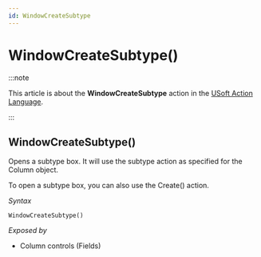 ```yaml
---
id: WindowCreateSubtype
---
```


# WindowCreateSubtype()




:::note

This article is about the **WindowCreateSubtype** action in the [USoft Action Language](/docs/Task_flow/Action_Language_reference/USoft_Action_Language.md).

:::

## **WindowCreateSubtype()**

Opens a subtype box. It will use the subtype action as specified for the Column object.

To open a subtype box, you can also use the Create() action.

*Syntax*

```
WindowCreateSubtype()
```

*Exposed by*

- Column controls (Fields)